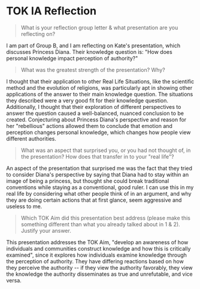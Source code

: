 # TOK IA Reflection

> What is your reflection group letter & what presentation are you reflecting on? 

I am part of Group B, and I am reflecting on Kate's presentation, which discusses Princess Diana. Their knowledge question is: "How does personal knowledge impact perception of authority?"

> What was the greatest strength of the presentation? Why?

I thought that their application to other Real Life Situations, like the scientific method and the evolution of religions, was particularly apt in showing other applications of the answer to their main knowledge question. The situations they described were a very good fit for their knowledge question. Additionally, I thought that their exploration of different perspectives to answer the question caused a well-balanced, nuanced conclusion to be created. Conjecturing about Princess Diana's perspective and reason for her "rebellious" actions allowed them to conclude that emotion and perception changes personal knowledge, which changes how people view different authorities. 

> What was an aspect that surprised you, or you had not thought of, in the presentation? How does that transfer in to your "real life"? 

An aspect of the presentation that surprised me was the fact that they tried to consider Diana's perspective by saying that Diana had to stay within an image of being a princess, but thought she could break traditional conventions while staying as a conventional, good ruler. I can use this in my real life by considering what other people think of in an argument, and why they are doing certain actions that at first glance, seem aggressive and useless to me. 

> Which TOK Aim did this presentation best address (please make this something different than what you already talked about in 1 & 2). Justify your answer. 

This presentation addresses the TOK Aim, "develop an awareness of how individuals and communities construct knowledge and how this is critically examined", since it explores how individuals examine knowledge through the perception of authority. They have differing reactions based on how they perceive the authority -- if they view the authority favorably, they view the knowledge the authority disseminates as true and unrefutable, and vice versa. 
